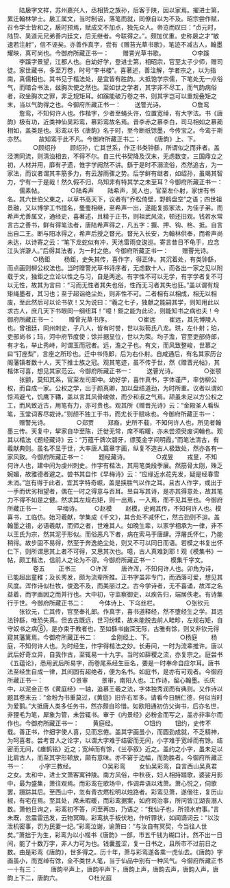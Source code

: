 <!-- { "loadSidebar": true } -->
　　陆扆字文祥，苏州嘉兴人，丞相贽之族孙，后客于陕，因以家焉。擢进士第，累迁翰林学士。扆工属文，当时制诏，落笔而就，同僚自以为不及。昭宗尝作赋，召令学士皆和之，扆时预焉，赋成文不加点，独先众人。帝览而叹曰：“贞元时，陆贽、吴道元兄弟善内廷文，后无继者。今联得之。”。颇加优重。史称扆之才“敏速若注射”，信不诬矣。亦善作真字，尝有《赠苔光草书歌》，笔迹不减古人，翰墨耀映，真可尚也。今御府所藏正书一：
　　赠詈光草书歌。
　　
　　○李蹊
　　李蹊字景望，江都人也。自幼好学，登进士第，相昭宗，官至太子少师，赠司徒。家世藏书，多至万卷，时号“李书楼”。喜著述，善注解，学者宗之，以为指南，真儒相也。其书见于楷法处，是宜皆有胜韵。大抵饱学宗儒，下笔处无一点俗气，而暗合书法，兹胸次使之然也。至如世之学者，其字非不尽工，而气韵病俗者，政坐胸次之罪，非乏规矩耳。如蹊能破万卷之书，则其字岂可以重规叠矩之末，当以气韵得之也。今御府所藏正书一：
　　送警光诗。
　　
　　○詹鸾
　　詹鸾，不知何许人也。作楷字，少者至蝇头许，位置宽绰，有大字法。书《唐韵》极有功，近类神仙吴彩鸾，慕彩鸾故名焉。昔李赤之慕李白，司马相如之慕蔺相如，盖类是也。彩鸾以书《唐韵》名于时，至今断纸馀墨，今传宝之。今鸾于斯亦然。
　　故知鸾于此不凡。今御府所藏正书二：
　　《唐韵》上、下。
　　
　　○顾绍孙
　　顾绍孙，亡其世系，作正书类钟繇，所谓似之而非者。盖泾渭同流，则清浊相去，不得不尔。自三代书契降及汉末，无虑数变。三国鼎立之初，人材并用，靡有孑遗，惟字学阙然不讲。繇于是时不溺流俗，杰然追古，为一家法，而议者谓其丰筋多力，有云游雨骤之势。后学鲜有继者，如绍孙，虽竭其智力，宁有一于是哉！然久假不归，乌知非有特其学之未至耳？今御府所藏正书一：
　　儒素帖。
　　
　　○陆希声
　　陆希声，吴人也，官至左仆射，家世有书名。其六世伯父柬之，以草书高天下，议者有“乔松倚壁，野鹤盘空”之语；四世祖景融，又以博学工书擅名，璺璺相继，至希声一出，遂能复振家法，为佳子弟。而希声尤善属文，通经史，喜著述，且精于正书，则祖武风流，顿还旧观。钱若水常言古之善书，鲜有得笔法者，唐陆希声得之，凡五字：擫、押、钩、格、抵。自言出自二王。断与阳冰得之，希声后授之瞀光。瞀光入长安，为翰林供奉，而希声尚未达，以诗寄之云：“笔下龙蛇似有冲，天池雷雨变逡巡。寄言昔日不龟手，应念江头洴澼人。”后得其法者，为一时之绝。今御府所藏正书一：
　　赠罾光诗。
　　
　　○杨鉅
　　杨鉅，史失其传，喜作字，得正体。其沉着处，有类钟繇，而点画则柳公权法也。当时赠警光草书诗序者，无虑数十人，而各出一家之见以附载于文，独鉅之立论以性之与习，自是两途。有字性不可以无学，有字学者复不可以无性，故其为言曰：“习而无性者其失也俗，性而无习者其失也狂。”盖以谓有规矩绳墨者，其习也；至于超诣绝尘处，则非性不可。二者相有以相成，相无以相废，至此然后可以论书欤！又为说曰：“羲之七子，独献之能嗣其学，则知用此以求古人，庶几天下书眼同一纲纽耳！”噫！鉅之能为此论，则能知书之病也夫！今御府所藏正书一：
　　赠曾光草书序。
　　
　　○崔远
　　崔远，其先博陵人也。曾祖廷，同州刺史，子八人，皆有时誉，世以拟荀氏八龙。珙，左仆射；珀，吏部尚书；玛，河中府节度使；馀并据显位，世以为荣。均子澹，官至吏部侍郎，有才名，举止秀峙，时谓玉而冠者。远，澹之子也。有文，而风致整峻，世慕之曰“钉座梨”，言座之所珍也。迁中书侍郎，后为右仆射。自咸通后，有名其家历台阁藩镇者数十人，天下推士族之冠。观其笔迹，虽不传于世，然《赠晋光帖》，其楷体可喜，想见其家范云。今御府所藏正书一：
　　送罾光诗。
　　
　　○张颚
　　张颤，莫知其系，官至左司郎中。幼好学，喜怍真书，字体谨严，率仿柳公权，而自成一家。公权之学，出于颜真卿，加以盘结道劲，为时所重。议者以谓如惊鸿避弋，饥鹰下鞲，盖以言其风骨峻做，而少和淑之气焉。颉虽未足以方公权之工，而风致近古，用笔有力，亦可贵也。观其所《赠晋光诗》云：“金殿圣人看纵笔，玉堂词客尽裁诗。”则颉不独工于书，而尤长于赋咏也。今御府所藏正书一：
　　赠警光诗。
　　
　　○郑贾
　　郑裔，史所不载，不知何许人也，所见者翰墨三传。天复中，挈家自华至陈，迁徙无常，席不暇暖，亦未尝须臾废词翰也。观其以楷法《题经藏诗》云：“万蕴千牌次碧牙，缥笺金字间明霞。”而笔法清古，有羲献典则。虽名不显于世，大率唐人篇章字画，纵复不造古人极致处，然亦各有一家风致。今御府所藏正书一：
　　题经藏诗。
　　
　　○戎昱
　　戎昱，不知何许人也，建中间为虔州刺史。作字有楷法，其用笔类段季展。然筋骨太刚，殊乏婉媚，故雅德者避之。尝书其自作《早梅诗》云：“应缘近水花先发，疑是经春雪未消。”岂有得于此者，宜其字特奇崛，盖是挟胜气以作之耳。且古人作字，或出于一手而优劣相望者，偶在一时之得意与否耳。昱自写其诗，是亦其得意处，故其笔力不得不如是之健。然求其左规右矩，则一出焉，一入焉，而不见其至也。今御府所藏正书一：
　　早梅诗。
　　○赵模
　　赵模，史阙其传，不知何许人也。模喜书，工临仿。始习羲献，学集成《千文》，其合处不减怀仁，然古劲则不迨。盖翰墨之祖，必语羲献，而师之者，世难其人。如晚生辈，以家学相承为一律，非不以王氏为宗，然其泥于形似。而俗恶凡下者，病在索马于唐肆。浮屠氏怀仁，乃能稍得。故步固不易得，然至于奔逸绝尘处，则又不可以同日而语。若模之书复出怀仁下，则所谓思其上者不可得，又思其次也。噫，古人真难到耶！观《模集书》一帖，颇工楷法，信前人之论为不谬。今御府所藏正书一：
　　模集千字文。 
　　
　　卷五
　　正书三
　　○许浑
　　唐许浑，不知何许人也。卯角为诗，已能超出童稚；及长秀发，颇为流辈所推。正书字虽非专门，而洒落可爱，想见其风度。浑作诗似杜牧，俊逸不及，而美丽过之。古今学诗者，无不喜诵，故浑之名益着，而字画因之而并行也。大中初，守监察御史，以疾告归，端居佚老。有诗集行于世。今御府所藏正书二：
　　今体诗上、下乌丝栏。
　　
　　○张钦元
　　张钦元，亡其传，官至奉礼郎。作真字，喜书道释经，然不堕经生之学。其远法钟繇，唯恐失真。但去古既远，世习纷糅，故未能脱去前人畦畛，左规右矩，自守奴书之病⑥，是亦束于教者也，至如繇书幽深无际，古雅有馀，则又非钦元得窥其藩篱焉。今御府所藏正书二：
　　金刚经上、下。
　　
　　○杨庭
　　杨庭，不知何许人也。为时经生，作字得楷法之妙。长寿间，一时为流辈推许。唐以武后好奇立异，自我作古，至辄易一十九字。当时如薛稷之流，亦复宗之。庭尝书《五蕴论》，悉用武后所易字，而卷尾系经生臣名，要是一时奉命自应尔耳。唐书法至经生自成一律，其间固有超绝者，便为名书。如庭书，是亦有可观者。今御府所藏正书一：
　　
　　○景审
　　景审，南阳人也。工作诗，留心翰墨。长庆中，以泥金正书《黄庭经》一轴，追慕王羲之法，字体独秀润而有典则。又作诗以题其卷末云：“金粉为书重莫过，《黄庭》旧许右军多。请看今日酬仁德，何似当时为爱鹅。”大抵唐人类多任务书，然亦颇自珍惜。如欧阳通初仿父询书，后亦名世，非狸毛为笔，犀象为管，未尝辄书。审于《内景经》必粉金而写之，盖亦非率尔而作也。今御府所藏正书一：
　　黄庭经。
　　
　　○钮约
　　钮约，史传不载。善正书，作细字使人喜，见而忘倦。盖其字画虽小，而圆劲成就，不乏精神，为呵喜者。尝考昔人之论字，以谓大字难于结密而无间，小字难于宽绰而有馀。结密而无间，《瘗鹤铭》近之；宽绰而有馀，《兰亭叙》近之。盖约之小字，虽未足以比肩古人，而至其字形顿放，颇有意味。亦不窘于边幅，而韵胜者。今御府所藏正书一：
　　小字三教经。
　　
　　○吴彩鸾
　　女仙吴彩鸾，自言西山吴真君之女。太和中，进士文萧客寓钟陵。南方风俗，中秋夜，妇人相持踏歌，婆娑月影中，最为盛集，萧往观焉。而彩鸾在歌场中，作调弄语以戏萧。萧心悦之，伺歌罢，蹑踪其后。至西山中，忽有青衣燃松明以烛路者。彩鸾见萧，遂偕往，复历山椒，有宅在焉。至其处，席未暇暖，而彩鸾据案，如府司治事，所问皆江湖丧溺人数。萧他日询之，彩鸾初不答，问至再四，乃语之：“我仙子也，所领水府事。”言未既，忽震雷迅发，云物冥晦。彩鸾执手板伏地，作听罪状，如闻谪词云：“以汝泄机密事，罚为民妻一纪。”彩鸾泣谢，谕萧曰：“与汝自有冥契，今当往人世矣。”萧拙于为生，彩鸾为以小楷书《唐韵》一部，市五千钱为糊口计。然不出一日间，能了十数万字，非人力可为也。钱囊羞涩，复一日书之，且所市不过前日之数。由是彩鸾《唐韵》，世多得之。历十年，萧与彩鸾遂各乘一虎仙去。《唐韵》字画虽小，而宽绰有馀，全不类世人笔，当于仙品中别有一种风气。今御府所藏正书一十有三：
　　唐韵平声上，唐韵平声下，唐韵上声，唐韵去声，唐韵入声，唐韵上下二，唐韵六。
　　
　　○杜光庭
